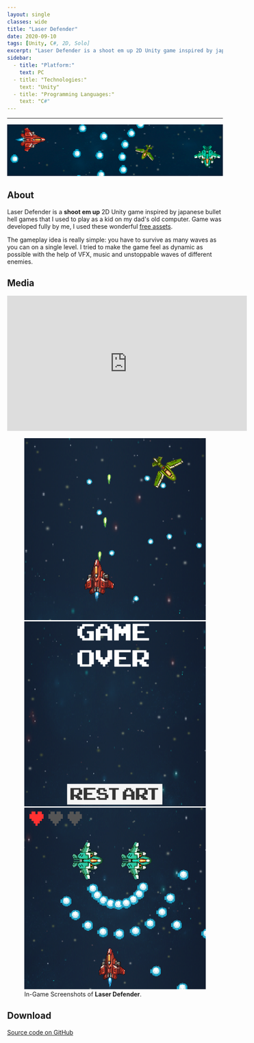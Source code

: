 ```yaml
---
layout: single
classes: wide
title: "Laser Defender"
date: 2020-09-10
tags: [Unity, C#, 2D, Solo]
excerpt: "Laser Defender is a shoot em up 2D Unity game inspired by japanese bullet hell games. The idea is simple: you have to survive as many waves of different types of enemies as you can."
sidebar:
  - title: "Platform:"
    text: PC
  - title: "Technologies:"
    text: "Unity"
  - title: "Programming Languages:"
    text: "C#"
---
```

<hr>
<img class="full" src="/images/Laser Defender.png" alt="banner">
<h2>About</h2>
<p>Laser Defender is a <b>shoot em up</b> 2D Unity game inspired by japanese bullet hell games that I used to play as a kid on my dad's old computer. Game was developed fully by me, I used these wonderful <a href="https://ravenmore.itch.io/pixel-space-shooter-assets">free assets</a>.</p>
<p>The gameplay idea is really simple: you have to survive as many waves as you can on a single level. I tried to make the game feel as dynamic as possible with the help of VFX, music and unstoppable waves of different enemies.</p>
<h2>Media</h2>
<iframe width="560" height="315" src="https://www.youtube.com/embed/1OzfOvEEFjw" frameborder="0" allow="accelerometer; autoplay; clipboard-write; encrypted-media; gyroscope; picture-in-picture" allowfullscreen></iframe>
<figure class="third">
	<img src="/images/laser-1.png">
	<img src="/images/laser-2.png">
	<img src="/images/laser-3.png">
	<figcaption>In-Game Screenshots of <b>Laser Defender</b>.</figcaption>
</figure>
<h2>Download</h2>
<a href="https://github.com/artegful/Laser-Defender">Source code on GitHub</a>
